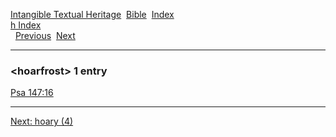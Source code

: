 [Intangible Textual Heritage](../../index)  [Bible](../index) 
[Index](index)   
[h Index](_h_)  
  [Previous](c05508)  [Next](c05510) 

------------------------------------------------------------------------

### &lt;hoarfrost&gt; 1 entry

[Psa 147:16](../kjv/psa147.htm#016)  

------------------------------------------------------------------------

[Next: hoary (4)](c05510)
